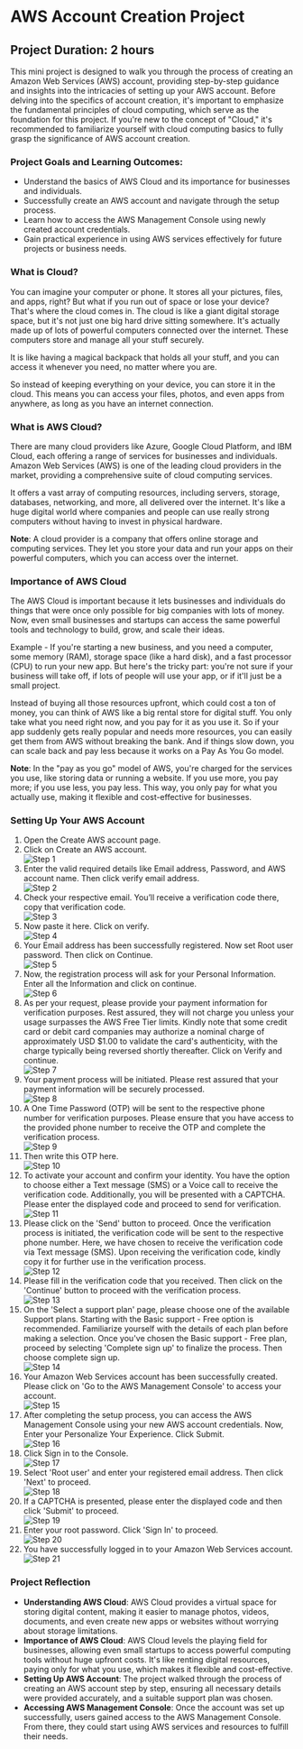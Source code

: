
<!DOCTYPE html>
<html lang="en">
<head>
    <meta charset="UTF-8">
    <meta name="viewport" content="width=device-width, initial-scale=1.0">
    
</head>
<body>

<h1>AWS Account Creation Project</h1>

<h2>Project Duration: 2 hours</h2>

<p>This mini project is designed to walk you through the process of creating an Amazon Web Services (AWS) account, providing step-by-step guidance and insights into the intricacies of setting up your AWS account. Before delving into the specifics of account creation, it's important to emphasize the fundamental principles of cloud computing, which serve as the foundation for this project. If you're new to the concept of "Cloud," it's recommended to familiarize yourself with cloud computing basics to fully grasp the significance of AWS account creation.</p>

<h3>Project Goals and Learning Outcomes:</h3>
<ul>
    <li>Understand the basics of AWS Cloud and its importance for businesses and individuals.</li>
    <li>Successfully create an AWS account and navigate through the setup process.</li>
    <li>Learn how to access the AWS Management Console using newly created account credentials.</li>
    <li>Gain practical experience in using AWS services effectively for future projects or business needs.</li>
</ul>

<h3>What is Cloud?</h3>
<p>You can imagine your computer or phone. It stores all your pictures, files, and apps, right? But what if you run out of space or lose your device? That's where the cloud comes in. The cloud is like a giant digital storage space, but it's not just one big hard drive sitting somewhere. It's actually made up of lots of powerful computers connected over the internet. These computers store and manage all your stuff securely.</p>

<p>It is like having a magical backpack that holds all your stuff, and you can access it whenever you need, no matter where you are.</p>

<p>So instead of keeping everything on your device, you can store it in the cloud. This means you can access your files, photos, and even apps from anywhere, as long as you have an internet connection.</p>

<h3>What is AWS Cloud?</h3>
<p>There are many cloud providers like Azure, Google Cloud Platform, and IBM Cloud, each offering a range of services for businesses and individuals. Amazon Web Services (AWS) is one of the leading cloud providers in the market, providing a comprehensive suite of cloud computing services.</p>

<p>It offers a vast array of computing resources, including servers, storage, databases, networking, and more, all delivered over the internet. It's like a huge digital world where companies and people can use really strong computers without having to invest in physical hardware.</p>

<p><strong>Note</strong>: A cloud provider is a company that offers online storage and computing services. They let you store your data and run your apps on their powerful computers, which you can access over the internet.</p>

<h3>Importance of AWS Cloud</h3>
<p>The AWS Cloud is important because it lets businesses and individuals do things that were once only possible for big companies with lots of money. Now, even small businesses and startups can access the same powerful tools and technology to build, grow, and scale their ideas.</p>

<p>Example - If you're starting a new business, and you need a computer, some memory (RAM), storage space (like a hard disk), and a fast processor (CPU) to run your new app. But here's the tricky part: you're not sure if your business will take off, if lots of people will use your app, or if it'll just be a small project.</p>

<p>Instead of buying all those resources upfront, which could cost a ton of money, you can think of AWS like a big rental store for digital stuff. You only take what you need right now, and you pay for it as you use it. So if your app suddenly gets really popular and needs more resources, you can easily get them from AWS without breaking the bank. And if things slow down, you can scale back and pay less because it works on a Pay As You Go model.</p>

<p><strong>Note</strong>: In the "pay as you go" model of AWS, you're charged for the services you use, like storing data or running a website. If you use more, you pay more; if you use less, you pay less. This way, you only pay for what you actually use, making it flexible and cost-effective for businesses.</p>

<h3>Setting Up Your AWS Account</h3>
<ol>
    <li>Open the Create AWS account page.</li>
    <li>Click on Create an AWS account.</li>
    <img src="1st_image.png" alt="Step 1" />
    <li>Enter the valid required details like Email address, Password, and AWS account name. Then click verify email address.</li>
    <img src="2nd_image.png" alt="Step 2" />
    <li>Check your respective email. You’ll receive a verification code there, copy that verification code.</li>
    <img src="3rd_image.png" alt="Step 3" />
    <li>Now paste it here. Click on verify.</li>
    <img src="4th_image.png" alt="Step 4" />
    <li>Your Email address has been successfully registered. Now set Root user password. Then click on Continue.</li>
    <img src="5th_image.png" alt="Step 5" />
    <li>Now, the registration process will ask for your Personal Information. Enter all the Information and click on continue.</li>
    <img src="6th_image.png" alt="Step 6" />
    <li>As per your request, please provide your payment information for verification purposes. Rest assured, they will not charge you unless your usage surpasses the AWS Free Tier limits. Kindly note that some credit card or debit card companies may authorize a nominal charge of approximately USD $1.00 to validate the card's authenticity, with the charge typically being reversed shortly thereafter. Click on Verify and continue.</li>
    <img src="7th_image.png" alt="Step 7" />
    <li>Your payment process will be initiated. Please rest assured that your payment information will be securely processed.</li>
    <img src="8th_image.png" alt="Step 8" />
    <li>A One Time Password (OTP) will be sent to the respective phone number for verification purposes. Please ensure that you have access to the provided phone number to receive the OTP and complete the verification process.</li>
    <img src="9th_image.png" alt="Step 9" />
    <li>Then write this OTP here.</li>
    <img src="10th_image.png" alt="Step 10" />
    <li>To activate your account and confirm your identity. You have the option to choose either a Text message (SMS) or a Voice call to receive the verification code. Additionally, you will be presented with a CAPTCHA. Please enter the displayed code and proceed to send for verification.</li>
    <img src="11th_image.png" alt="Step 11" />
    <li>Please click on the 'Send' button to proceed. Once the verification process is initiated, the verification code will be sent to the respective phone number. Here, we have chosen to receive the verification code via Text message (SMS). Upon receiving the verification code, kindly copy it for further use in the verification process.</li>
    <img src="12th_image.png" alt="Step 12" />
    <li>Please fill in the verification code that you received. Then click on the 'Continue' button to proceed with the verification process.</li>
    <img src="13th_image.png" alt="Step 13" />
    <li>On the 'Select a support plan' page, please choose one of the available Support plans. Starting with the Basic support - Free option is recommended. Familiarize yourself with the details of each plan before making a selection. Once you've chosen the Basic support - Free plan, proceed by selecting 'Complete sign up' to finalize the process. Then choose complete sign up.</li>
    <img src="14th_image.png" alt="Step 14" />
    <li>Your Amazon Web Services account has been successfully created. Please click on 'Go to the AWS Management Console' to access your account.</li>
    <img src="15th_image.png" alt="Step 15" />
    <li>After completing the setup process, you can access the AWS Management Console using your new AWS account credentials. Now, Enter your Personalize Your Experience. Click Submit.</li>
    <img src="16th_image.png" alt="Step 16" />
    <li>Click Sign in to the Console.</li>
    <img src="17th_image.png" alt="Step 17" />
    <li>Select 'Root user' and enter your registered email address. Then click 'Next' to proceed.</li>
    <img src="18th_image.png" alt="Step 18" />
    <li>If a CAPTCHA is presented, please enter the displayed code and then click 'Submit' to proceed.</li>
    <img src="19th_image.png" alt="Step 19" />
    <li>Enter your root password. Click 'Sign In' to proceed.</li>
    <img src="20th_image.png" alt="Step 20" />
    <li>You have successfully logged in to your Amazon Web Services account.</li>
    <img src="21th_image.png" alt="Step 21" />
</ol>

<h3>Project Reflection</h3>

<ul>
    <li><strong>Understanding AWS Cloud</strong>: AWS Cloud provides a virtual space for storing digital content, making it easier to manage photos, videos, documents, and even create new apps or websites without worrying about storage limitations.</li>
    <li><strong>Importance of AWS Cloud</strong>: AWS Cloud levels the playing field for businesses, allowing even small startups to access powerful computing tools without huge upfront costs. It's like renting digital resources, paying only for what you use, which makes it flexible and cost-effective.</li>
    <li><strong>Setting Up AWS Account</strong>: The project walked through the process of creating an AWS account step by step, ensuring all necessary details were provided accurately, and a suitable support plan was chosen.</li>
    <li><strong>Accessing AWS Management Console</strong>: Once the account was set up successfully, users gained access to the AWS Management Console. From there, they could start using AWS services and resources to fulfill their needs.</li>
</ul>

</body>
</html>
